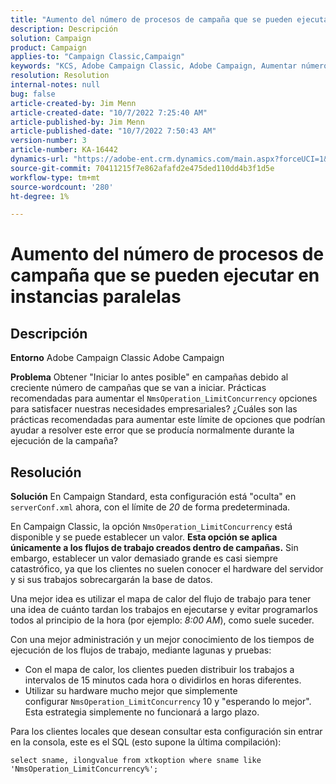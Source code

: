 ```yaml
---
title: "Aumento del número de procesos de campaña que se pueden ejecutar en instancias paralelas"
description: Descripción
solution: Campaign
product: Campaign
applies-to: "Campaign Classic,Campaign"
keywords: "KCS, Adobe Campaign Classic, Adobe Campaign, Aumentar número, procesos de campaña, instancia, paralelo, prácticas recomendadas"
resolution: Resolution
internal-notes: null
bug: false
article-created-by: Jim Menn
article-created-date: "10/7/2022 7:25:40 AM"
article-published-by: Jim Menn
article-published-date: "10/7/2022 7:50:43 AM"
version-number: 3
article-number: KA-16442
dynamics-url: "https://adobe-ent.crm.dynamics.com/main.aspx?forceUCI=1&pagetype=entityrecord&etn=knowledgearticle&id=e02dd439-1146-ed11-bba1-000d3a3064b8"
source-git-commit: 70411215f7e862afafd2e475ded110dd4b3f1d5e
workflow-type: tm+mt
source-wordcount: '280'
ht-degree: 1%

---
```


# Aumento del número de procesos de campaña que se pueden ejecutar en instancias paralelas

## Descripción


<b>Entorno</b>
Adobe Campaign Classic Adobe Campaign

<b>Problema</b>
Obtener &quot;Iniciar lo antes posible&quot; en campañas debido al creciente número de campañas que se van a iniciar.
Prácticas recomendadas para aumentar el `NmsOperation_LimitConcurrency` opciones para satisfacer nuestras necesidades empresariales?
¿Cuáles son las prácticas recomendadas para aumentar este límite de opciones que podrían ayudar a resolver este error que se producía normalmente durante la ejecución de la campaña?


## Resolución


<b>Solución</b>
En Campaign Standard, esta configuración está &quot;oculta&quot; en `serverConf.xml` ahora, con el límite de *20* de forma predeterminada.  

En Campaign Classic, la opción `NmsOperation_LimitConcurrency` está disponible y se puede establecer un valor.
<b>Esta opción se aplica únicamente a los flujos de trabajo creados dentro de campañas.</b>
Sin embargo, establecer un valor demasiado grande es casi siempre catastrófico, ya que los clientes no suelen conocer el hardware del servidor y si sus trabajos sobrecargarán la base de datos.

Una mejor idea es utilizar el mapa de calor del flujo de trabajo para tener una idea de cuánto tardan los trabajos en ejecutarse y evitar programarlos todos al principio de la hora (por ejemplo: *8:00 AM*), como suele suceder.

Con una mejor administración y un mejor conocimiento de los tiempos de ejecución de los flujos de trabajo, mediante lagunas y pruebas:

- Con el mapa de calor, los clientes pueden distribuir los trabajos a intervalos de 15 minutos cada hora o dividirlos en horas diferentes.
- Utilizar su hardware mucho mejor que simplemente configurar `NmsOperation_LimitConcurrency`  10 y &quot;esperando lo mejor&quot;. Esta estrategia simplemente no funcionará a largo plazo.


Para los clientes locales que desean consultar esta configuración sin entrar en la consola, este es el SQL (esto supone la última compilación):


```
select sname, ilongvalue from xtkoption where sname like 'NmsOperation_LimitConcurrency%';
```

